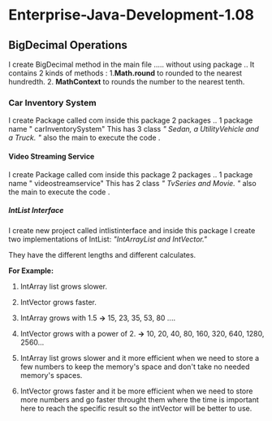 # Enterprise-Java-Development-1.08

## BigDecimal Operations
I create BigDecimal method in the main file ..... without using package ..
It contains 2 kinds of methods :
     1.**Math.round** to rounded to the nearest hundredth.
     2. **MathContext** to rounds the number to the nearest tenth.

### Car Inventory System
I create Package called com inside this package 2 packages .. 1 package name " carInventorySystem"
This has 3 class _" Sedan, a UtilityVehicle and a Truck. "_ also the main to execute the code .

#### Video Streaming Service
I create Package called com inside this package 2 packages .. 1 package name " videostreamservice"
This has 2 class _" TvSeries and Movie. "_ also the main to execute the code .

##### IntList Interface
I create new project called intlistinterface and inside this package I create two implementations of IntList: _"IntArrayList and IntVector."_

They have the different lengths and different calculates.

**For Example:**

1. IntArray list grows slower.
2. IntVector grows faster.

3. IntArray grows with 1.5 **->**            15, 23, 35, 53, 80 ....
4. IntVector grows with a power of 2. **->**  10, 20, 40, 80, 160, 320, 640, 1280, 2560...
  
5. IntArray list grows slower and it more efficient when we need to store a few numbers to keep the memory's space and don't take no needed memory's spaces.
6. IntVector grows faster and it be more efficient when we need to store more numbers and go faster throught them where the time is important here to reach the specific result so the intVector will be better to use.


